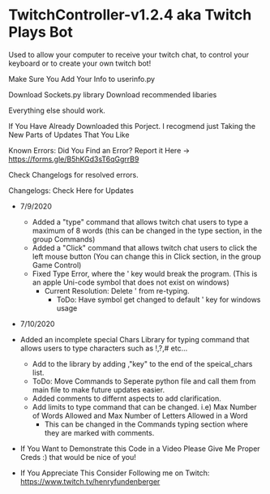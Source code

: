 # TwitchController-v1.2.4 aka Twitch Plays Bot
Used to allow your computer to receive your twitch chat, to control your keyboard or to create your own twitch bot!


Make Sure You Add Your Info to userinfo.py

Download Sockets.py library
Download recommended libaries 

Everything else should work. 


If You Have Already Downloaded this Porject. I recogmend just Taking the New Parts of Updates That You Like

Known Errors: Did You Find an Error? Report it Here -> https://forms.gle/B5hKGd3sT6qGgrrB9

Check Changelogs for resolved errors.

Changelogs: Check Here for Updates
- 7/9/2020
  - Added a "type" command that allows twitch chat users to type a maximum of 8 words (this can be changed in the type section, in the group Commands)
  - Added a "Click" command that allows twitch chat users to click the left mouse button (You can change this in Click section, in the group Game Control)
  - Fixed Type Error, where the ' key would break the program. (This is an apple Uni-code symbol that does not exist on windows)
    - Current Resolution: Delete ' from re-typing. 
       - ToDo: Have symbol get changed to default ' key for windows usage
       
- 7/10/2020
- Added an incomplete special Chars Library for typing command that allows users to type characters such as !,?,# etc...
  - Add to the library by adding ,"key" to the end of the speical_chars list.
  - ToDo: Move Commands to Seperate python file and call them from main file to make future updates easier.
  - Added comments to differnt aspects to add clarification.
  - Add limits to type command that can be changed. i.e) Max Number of Words Allowed and Max Number of Letters Allowed in a Word
    - This can be changed in the Commands typing section where they are marked with comments. 


- If You Want to Demonstrate this Code in a Video Please Give Me Proper Creds :) that would be nice of you!
- If You Appreciate This Consider Following me on Twitch: https://www.twitch.tv/henryfundenberger
